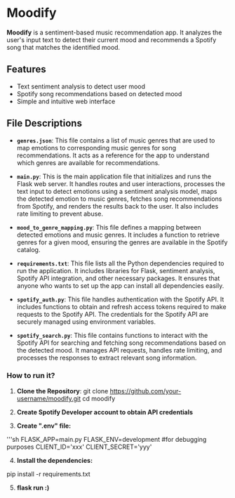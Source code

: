 # Moodify

**Moodify** is a sentiment-based music recommendation app. It analyzes the user's input text to detect their current mood and recommends a Spotify song that matches the identified mood. 

## Features

- Text sentiment analysis to detect user mood
- Spotify song recommendations based on detected mood
- Simple and intuitive web interface

## File Descriptions

- **`genres.json`**: This file contains a list of music genres that are used to map emotions to corresponding music genres for song recommendations. It acts as a reference for the app to understand which genres are available for recommendations.

- **`main.py`**: This is the main application file that initializes and runs the Flask web server. It handles routes and user interactions, processes the text input to detect emotions using a sentiment analysis model, maps the detected emotion to music genres, fetches song recommendations from Spotify, and renders the results back to the user. It also includes rate limiting to prevent abuse.

- **`mood_to_genre_mapping.py`**: This file defines a mapping between detected emotions and music genres. It includes a function to retrieve genres for a given mood, ensuring the genres are available in the Spotify catalog.

- **`requirements.txt`**: This file lists all the Python dependencies required to run the application. It includes libraries for Flask, sentiment analysis, Spotify API integration, and other necessary packages. It ensures that anyone who wants to set up the app can install all dependencies easily.

- **`spotify_auth.py`**: This file handles authentication with the Spotify API. It includes functions to obtain and refresh access tokens required to make requests to the Spotify API. The credentials for the Spotify API are securely managed using environment variables.

- **`spotify_search.py`**: This file contains functions to interact with the Spotify API for searching and fetching song recommendations based on the detected mood. It manages API requests, handles rate limiting, and processes the responses to extract relevant song information.

### How to run it?

1. **Clone the Repository**:
git clone https://github.com/your-username/moodify.git
cd moodify

2. **Create Spotify Developer account to obtain API credentials**

3. **Create ".env" file:**

'''sh
FLASK_APP=main.py
FLASK_ENV=development #for debugging purposes
CLIENT_ID='xxx'
CLIENT_SECRET='yyy'

4. **Install the dependencies:**

pip install -r requirements.txt

5. **flask run :)**





